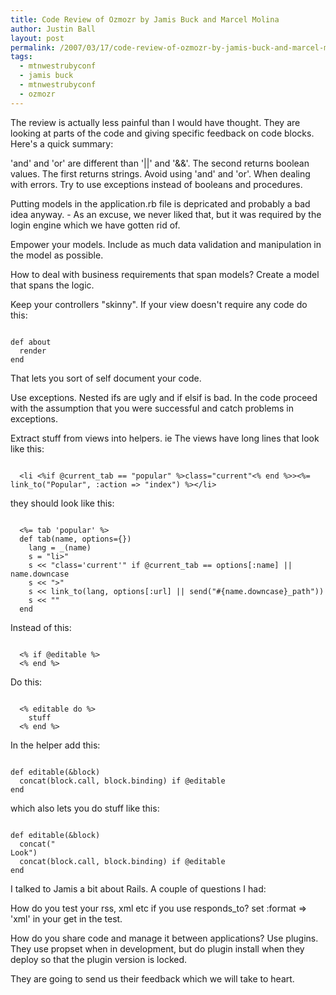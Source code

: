 ```yaml
---
title: Code Review of Ozmozr by Jamis Buck and Marcel Molina
author: Justin Ball
layout: post
permalink: /2007/03/17/code-review-of-ozmozr-by-jamis-buck-and-marcel-molina/
tags:
  - mtnwestrubyconf
  - jamis buck
  - mtnwestrubyconf
  - ozmozr
---
```


The review is actually less painful than I would have thought.  They are looking at parts of the code and giving specific feedback on code blocks.  Here's a quick summary:

'and'  and 'or' are different than '||' and '&&'.  The second returns boolean values.  The first returns strings.    Avoid using 'and' and 'or'.
When dealing with errors.  Try to use exceptions instead of booleans and procedures.

Putting models in the application.rb file is depricated and probably a bad idea anyway.  - As an excuse, we never liked that, but it was required by the login engine which we have gotten rid of.

Empower your models.  Include as much data validation and manipulation in the model as possible.

How to deal with business requirements that span models?  Create a model that spans the logic.

Keep your controllers "skinny".  If your view doesn't require any code do this:
<pre><code class="ruby">
def about
  render
end
</pre></code>
That lets you sort of self document your code.

Use exceptions.  Nested ifs are ugly and if elsif is bad.  In the code proceed with the assumption that you were successful and catch problems in exceptions.

Extract stuff from views into helpers.  ie The views have long lines that look like this:

<pre><code class="ruby">
  &lt;li <%if @current_tab == "popular" %>class="current"<% end %>><%= link_to("Popular", :action => "index") %>&lt;/li&gt;
</pre></code>

they should look like this:

<pre><code class="ruby">
  <%= tab 'popular' %>
  def tab(name, options={})
    lang = _(name)
    s = "li>"
    s << "class='current'" if @current_tab == options[:name] || name.downcase
    s << ">"
    s << link_to(lang, options[:url] || send("#{name.downcase}_path"))
    s << "</li>"
  end
</pre></code>

Instead of this:

<pre><code class="ruby">
  <% if @editable %>
  <% end %>
</pre></code>

Do this:
<pre><code class="ruby">
  <% editable do %>
    stuff
  <% end %>
</pre></code>

In the helper add this:

<pre><code class="ruby">
def editable(&block)
  concat(block.call, block.binding) if @editable
end
</pre></code>

which also lets you do stuff like this:

<pre><code class="ruby">
def editable(&block)
  concat("<div>Look")
  concat(block.call, block.binding) if @editable
end
</pre></code>

I talked to Jamis a bit about Rails.  A couple of questions I had:

How do you test your rss, xml etc if you use responds_to?
set :format => 'xml' in your get in the test.

How do you share code and manage it between applications?
Use plugins.  They use propset when in development, but do plugin install when they deploy so that the plugin version is locked.

They are going to send us their feedback which we will take to heart.




